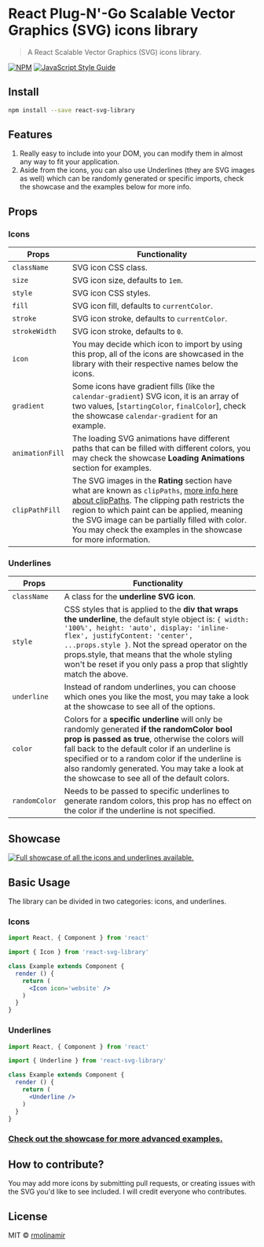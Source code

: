 # React Plug-N'-Go Scalable Vector Graphics (SVG) icons library

> A React Scalable Vector Graphics (SVG) icons library.

[![NPM](https://img.shields.io/npm/v/react-svg-library.svg)](https://www.npmjs.com/package/react-svg-library) [![JavaScript Style Guide](https://img.shields.io/badge/code_style-standard-brightgreen.svg)](https://standardjs.com)

## Install

```bash
npm install --save react-svg-library
```

## Features

1. Really easy to include into your DOM, you can modify them in almost any way to fit your application.
2. Aside from the icons, you can also use Underlines (they are SVG images as well) which can be randomly generated or specific imports, check the showcase and the examples below for more info.

## Props

### Icons

Props                   |         Functionality
-------------           |         -------------
`className`             |         SVG icon CSS class.
`size`                  |         SVG icon size, defaults to `1em`.
`style`                 |         SVG icon CSS styles.
`fill`                  |         SVG icon fill, defaults to `currentColor`.
`stroke`                |         SVG icon stroke, defaults to `currentColor`.
`strokeWidth`           |         SVG icon stroke, defaults to `0`.
`icon`                  |         You may decide which icon to import by using this prop, all of the icons are showcased in the library with their respective names below the icons.
`gradient`              |         Some icons have gradient fills (like the `calendar-gradient`) SVG icon, it is an array of two values, [`startingColor`, `finalColor`], check the showcase `calendar-gradient` for an example.
`animationFill`         |         The loading SVG animations have different paths that can be filled with different colors, you may check the showcase **Loading Animations** section for examples. 
`clipPathFill`          |         The SVG images in the **Rating** section have what are known as `clipPaths`, [more info here about clipPaths](https://developer.mozilla.org/en-US/docs/Web/SVG/Element/clipPath). The clipping path restricts the region to which paint can be applied, meaning the SVG image can be partially filled with color. You may check the examples in the showcase for more information.

### Underlines

Props                   |         Functionality
-------------           |         -------------
`className`             |         A class for the **underline SVG icon**.
`style`                 |         CSS styles that is applied to the **div that wraps the underline**, the default style object is: `{ width: '100%', height: 'auto', display: 'inline-flex', justifyContent: 'center', ...props.style }`. Not the spread operator on the props.style, that means that the whole styling won't be reset if you only pass a prop that slightly match the above.
`underline`             |         Instead of random underlines, you can choose which ones you like the most, you may take a look at the showcase to see all of the options.
`color`                 |         Colors for a **specific underline** will only be randomly generated **if the randomColor bool prop is passed as true**, otherwise the colors will fall back to the default color if an underline is specified or to a random color if the underline is also randomly generated. You may take a look at the showcase to see all of the default colors.
`randomColor`           |         Needs to be passed to specific underlines to generate random colors, this prop has no effect on the color if the underline is not specified.

## Showcase

[![Full showcase of all the icons and underlines available.](https://codesandbox.io/static/img/play-codesandbox.svg)](https://codesandbox.io/s/z3o46jyr34)

## Basic Usage

The library can be divided in two categories: icons, and underlines.

### Icons

```jsx
import React, { Component } from 'react'

import { Icon } from 'react-svg-library'

class Example extends Component {
  render () {
    return (
      <Icon icon='website' />
    )
  }
}
```

### Underlines

```jsx
import React, { Component } from 'react'

import { Underline } from 'react-svg-library'

class Example extends Component {
  render () {
    return (
      <Underline />
    )
  }
}
```

### [Check out the showcase for more advanced examples.](https://z3o46jyr34.codesandbox.io/ "Hosted on CodeSandbox")

## How to contribute?

You may add more icons by submitting pull requests, or creating issues with the SVG you'd like to see included. I will credit everyone who contributes.

## License

MIT © [rmolinamir](https://github.com/rmolinamir)
